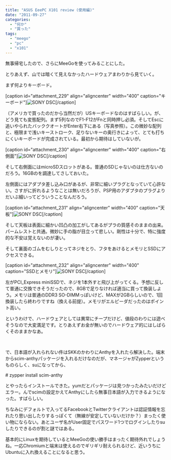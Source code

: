 ```yaml
---
title: "ASUS EeePC X101 review (使用編)"
date: "2011-09-27"
categories: 
  - "何か"
  - "買った"
tags: 
  - "meego"
  - "pc"
  - "x101"
---
```


無事帰宅したので、さらにMeeGoを使ってみることにした。

とりあえず、山では暗くて見えなかったハードウェアまわりから見ていく。

まず何よりキーボード。

\[caption id="attachment\_229" align="aligncenter" width="400" caption="キーボード"\]![](https://blog.naotaco.com/wp-content/uploads/2011/09/DSC056241-400x266.jpg "SONY DSC")\[/caption\]

（アメリカで買ったのだから当然だが）USキーボードなのはすばらしい。が、どう見ても変態配列。まず5列なのでF1-F12がFnと同時押し必須。そしてEscに追いやられたバッククオートがEnter右下にある（写真参照）。この微妙な配列と、極限まで浅いキーストローク、足りないキーの奥行きによって、とても打ちにくいキーボードが完成されている。最初から期待はしていないが。

\[caption id="attachment\_230" align="aligncenter" width="400" caption="右側面"\]![](https://blog.naotaco.com/wp-content/uploads/2011/09/DSC05628-400x266.jpg "SONY DSC")\[/caption\]

そして右側面にはmicroSDスロットがある。普通のSDじゃないのは仕方ないのだろう。16GBのを調達してさしておいた。

左側面にはアダプタ差し込み口があるが、非常に細いプラグとなっていて心許ない。さすがに折れるようなことは無いだろうが、PSP用のアダプタのプラグよりだいぶ細いってどういうことなんだろう。

\[caption id="attachment\_231" align="aligncenter" width="400" caption="天板"\]![](https://blog.naotaco.com/wp-content/uploads/2011/09/DSC05623-400x266.jpg "SONY DSC")\[/caption\]

そして天板は表面に細かい凹凸の加工がしてあるがプラの質感そのままの出来。パームレストと共通。微妙に手の脂が目立って悲しい。剛性は十分で、特に強度的な不安は覚えないのが凄い。

そして裏面のゴムをむしりとってネジをとり、フタをあけるとメモリとSSDにアクセスできる。

\[caption id="attachment\_232" align="aligncenter" width="400" caption="SSDとメモリ"\]![](https://blog.naotaco.com/wp-content/uploads/2011/09/DSC05630-400x266.jpg "SONY DSC")\[/caption\]

左がPCI\_Express miniSSDで、ネジを1本外すと飛び上がってくる。予想に反して普通に交換できそうだったので、8GBで足りなければ適当に買って換装しよう。メモリは普通のDDR3 SO-DIMMっぽいけど、MAXが2GBらしいので、1回換装したら終わりですね（換える前提）。メモリがエルピーダだったのはポイント高い。

というわけで、ハードウェアとしては異常にチープだけど、値段のわりには遊べそうなので大変満足です。とりあえずお金が無いのでハードウェア的にはしばらくそのままかなあ。

 

で、日本語が入れられない件はSKKのかわりにAnthyを入れたら解決した。端末からscim-anthyパッケージを入れるだけなのだが、マネージャがZypperというものらしく、suになってから、

\# zypper install scim-anthy

とやったらインストールできた。yumだとパッケージは見つかったみたいだけどエラー。んでscimの設定かえてAnthyにしたら無事日本語が入力できるようになった。すばらしい。

ちなみにデフォルトで入ってるFacebookとTwitterクライアントは認証情報を忘れたり思い出したりするっぽくて（無線が安定していないだけか？）まったく使い物にならない。あとユーザ名がUser固定でパスワード1つでログインしたりsuしたりできるのが割と謎ではある。

基本的にLinuxを期待しているとMeeGoの使い勝手はまったく期待外れでしょうね。一応Chromiumと端末は使えるのでギリギリ耐えられるけど、近いうちにUbuntuに入れ換えることになると思う。
